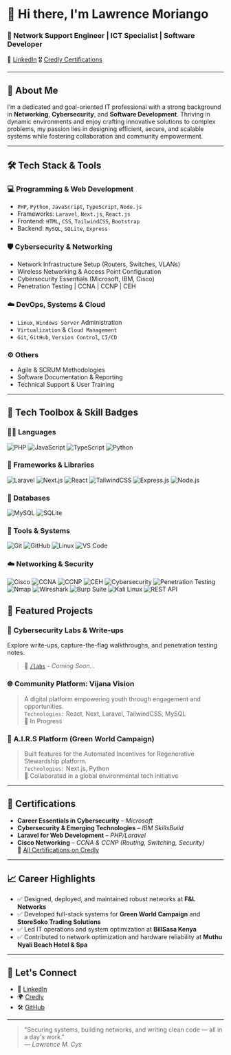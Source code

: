 # 👋 Hi there, I'm Lawrence Moriango

### 🎯 Network Support Engineer | ICT Specialist | Software Developer

<!--📍 Mombasa, Kenya  
📧 [lawrencemoriango@gmail.com](mailto:lawrencemoriango@gmail.com)  
📞 +254 711 668 974  -->
🔗 [LinkedIn](https://www.linkedin.com/in/lawrence-moriango)
🎖 [Credly Certifications](https://www.credly.com/users/lawrence-moriango)


---

## 🚀 About Me

I’m a dedicated and goal-oriented IT professional with a strong background in **Networking**, **Cybersecurity**, and **Software Development**. Thriving in dynamic environments and enjoy crafting innovative solutions to complex problems, my passion lies in designing efficient, secure, and scalable systems while fostering collaboration and community empowerment.

---

## 🛠️ Tech Stack & Tools

### 💻 Programming & Web Development
- `PHP`, `Python`, `JavaScript`, `TypeScript`, `Node.js`
- Frameworks: `Laravel`, `Next.js`, `React.js`
- Frontend: `HTML`, `CSS`, `TailwindCSS`, `Bootstrap`
- Backend: `MySQL`, `SQLite`, `Express`

### 🛡️ Cybersecurity & Networking
- Network Infrastructure Setup (Routers, Switches, VLANs)
- Wireless Networking & Access Point Configuration
- Cybersecurity Essentials (Microsoft, IBM, Cisco)
- Penetration Testing | CCNA | CCNP | CEH

### ☁️ DevOps, Systems & Cloud
- `Linux`, `Windows Server` Administration
- `Virtualization` & `Cloud Management`
- `Git`, `GitHub`, `Version Control`, `CI/CD`

### ⚙️ Others
- Agile & SCRUM Methodologies
- Software Documentation & Reporting
- Technical Support & User Training

---

## 🧰 Tech Toolbox & Skill Badges

### 👨‍💻 Languages  
![PHP](https://img.shields.io/badge/PHP-777BB4?style=for-the-badge&logo=php&logoColor=white)
![JavaScript](https://img.shields.io/badge/JavaScript-F7DF1E?style=for-the-badge&logo=javascript&logoColor=black)
![TypeScript](https://img.shields.io/badge/TypeScript-3178C6?style=for-the-badge&logo=typescript&logoColor=white)
![Python](https://img.shields.io/badge/Python-306998?style=for-the-badge&logo=python&logoColor=white)

### 🧱 Frameworks & Libraries  
![Laravel](https://img.shields.io/badge/Laravel-F05340?style=for-the-badge&logo=laravel&logoColor=white)
![Next.js](https://img.shields.io/badge/Next.js-000000?style=for-the-badge&logo=nextdotjs)
![React](https://img.shields.io/badge/React-20232A?style=for-the-badge&logo=react&logoColor=61DAFB)
![TailwindCSS](https://img.shields.io/badge/Tailwind_CSS-38B2AC?style=for-the-badge&logo=tailwind-css&logoColor=white)
![Express.js](https://img.shields.io/badge/Express.js-404D59?style=for-the-badge&logo=express&logoColor=white)
![Node.js](https://img.shields.io/badge/Node.js-339933?style=for-the-badge&logo=nodedotjs&logoColor=white)

### 💾 Databases  
![MySQL](https://img.shields.io/badge/MySQL-00758F?style=for-the-badge&logo=mysql&logoColor=white)
![SQLite](https://img.shields.io/badge/SQLite-003B57?style=for-the-badge&logo=sqlite&logoColor=white)

### 🧠 Tools & Systems  
![Git](https://img.shields.io/badge/Git-F05032?style=for-the-badge&logo=git&logoColor=white)
![GitHub](https://img.shields.io/badge/GitHub-181717?style=for-the-badge&logo=github)
![Linux](https://img.shields.io/badge/Linux-FCC624?style=for-the-badge&logo=linux&logoColor=black)
![VS Code](https://img.shields.io/badge/VS_Code-007ACC?style=for-the-badge&logo=visual-studio-code&logoColor=white)

### ☁️ Networking & Security  
![Cisco](https://img.shields.io/badge/Cisco-1BA0D7?style=for-the-badge&logo=cisco&logoColor=white)
![CCNA](https://img.shields.io/badge/CCNA-Certified-blue?style=for-the-badge)
![CCNP](https://img.shields.io/badge/CCNP-Certified-purple?style=for-the-badge)
![CEH](https://img.shields.io/badge/CEH-Certified-red?style=for-the-badge)
![Cybersecurity](https://img.shields.io/badge/Cybersecurity-E95420?style=for-the-badge&logo=ubuntu&logoColor=white)
![Penetration Testing](https://img.shields.io/badge/Penetration_Testing-grey?style=for-the-badge&logo=testing-library)
![Nmap](https://img.shields.io/badge/Nmap-4682B4?style=for-the-badge&logo=nmap&logoColor=white)
![Wireshark](https://img.shields.io/badge/Wireshark-1679AB?style=for-the-badge&logo=wireshark&logoColor=white)
![Burp Suite](https://img.shields.io/badge/Burp_Suite-FF6F00?style=for-the-badge&logo=burpsuite&logoColor=white)
![Kali Linux](https://img.shields.io/badge/Kali_Linux-557C94?style=for-the-badge&logo=kalilinux&logoColor=white)
![REST API](https://img.shields.io/badge/REST_API-FF4088?style=for-the-badge&logo=fastapi&logoColor=white)


<!--## 📊 GitHub Stats

![Lawrence's GitHub Stats](https://github-readme-stats.vercel.app/api?username=L-moriango&show_icons=true&theme=github_dark&hide_title=false)
![Top Languages](https://github-readme-stats.vercel.app/api/top-langs/?username=L-moriango&layout=compact&theme=github_dark)

![Visitor Badge](https://komarev.com/ghpvc/?username=lawrencemoriango&style=flat-square&color=blue)
-->



## 📂 Featured Projects

### 🔐 **Cybersecurity Labs & Write-ups**
Explore write-ups, capture-the-flag walkthroughs, and penetration testing notes.  
> 📁 [`/labs`](https://github.com/lawrencemoriango/labs) - *Coming Soon...*

### 🌐 **Community Platform: Vijana Vision**
> A digital platform empowering youth through engagement and opportunities.  
> `Technologies:` React, Next, Laravel, TailwindCSS, MySQL  
> 🚧 In Progress

### 🧠 **A.I.R.S Platform (Green World Campaign)**
> Built features for the Automated Incentives for Regenerative Stewardship platform.  
> `Technologies:` Next.js, Python  
> 🚀 Collaborated in a global environmental tech initiative

---

## 📜 Certifications

- **Career Essentials in Cybersecurity** – *Microsoft*
- **Cybersecurity & Emerging Technologies** – *IBM SkillsBuild*
- **Laravel for Web Development** – *PHP/Laravel*
- **Cisco Networking** – *CCNA & CCNP (Routing, Switching, Security)*  
🧾 [All Certifications on Credly](https://www.credly.com/users/lawrence-moriango)

---

## 📈 Career Highlights

- ✅ Designed, deployed, and maintained robust networks at **F&L Networks**  
- ✅ Developed full-stack systems for **Green World Campaign** and **StoreSoko Trading Solutions**
- ✅ Led IT operations and system optimization at **BillSasa Kenya**
- ✅ Contributed to network optimization and hardware reliability at **Muthu Nyali Beach Hotel & Spa**

---

## 💬 Let's Connect

- 💼 [LinkedIn](https://www.linkedin.com/in/lawrence-moriango)
- 🌍 [Credly](https://www.credly.com/users/lawrence-moriango)
- 🛠️ [GitHub](https://github.com/L-moriango)

---

> "Securing systems, building networks, and writing clean code — all in a day's work."  
> — *Lawrence M. Cys*

